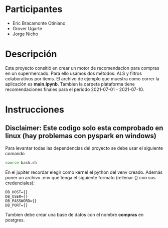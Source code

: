 
# Participantes

- Eric Bracamonte Otiniano
- Grover Ugarte
- Jorge Nicho

# Descripción

Este proyecto consitió en crear un motor de recomendacion para compras en un supermercado.
Para ello usamos dos métodos: ALS y filtros colaborativos por items. El archivo de ejemplo que muestra como correr la aplicación es **main.ipynb**. Tambien la carpeta plataforma tiene recomendaciones finales para el periodo 2021-07-01 - 2021-07-10. 

# Instrucciones

## **Disclaimer: Este codigo solo esta comprobado en linux (hay problemas con pyspark en windows)**

Para levantar todas las dependencias del proyecto se debe usar el siguiente comando

```bash
source bash.sh
```

En el jupiter recordar elegir como kernel el python del venv creado. Además poner un archivo .env que tenga el siguiente formato (rellenar {} con sus credenciales):

```config
DB_HOST={}
DB_USER={}
DB_PASSWORD={}
DB_PORT={}
```

Tambien debe crear una base de datos con el nombre **compras** en postgres.
